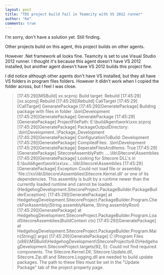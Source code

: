 ```yaml
--- 
layout: post
title: "TDS project build fail in Teamcity with VS 2012 runner"
author: "Ke"
comments: true
---
```

I'm sorry, don't have a solution yet. Still finding.

Other projects build on this agent, this project builds on other agents.

However .Net framework all looks fine. Teamcity is set to use Visual Studio 2012 runner. I thought it's because this agent doesn't have VS 2012 installed, but another agent doesn't have VS 2012 builds this project fine.

I did notice although other agents don't have VS installed, but they all have VS folders in program files folders. However it didn't work when I copied the folder across, but I feel I was close.

>[17:45:29][MSBuild] xx.scproj: Build target: Rebuild
[17:45:29][xx.scproj] Rebuild
[17:45:29][Rebuild] CallTarget
[17:45:29][CallTarget] GeneratePackage
[17:45:29][GeneratePackage] Building package with files in folder .\bin\Development\
[17:45:29][GeneratePackage] GeneratePackage
[17:45:29][GeneratePackage] ProjectFilePath: E:\buildAgent\work\xxx.scproj
[17:45:29][GeneratePackage] PackageOutputDirectory: .\bin\Development\..\Package_Development\
[17:45:29][GeneratePackage] ConfigurationToBuild: Development
[17:45:29][GeneratePackage] CompiledFiles: .\bin\Development\
[17:45:29][GeneratePackage] SeperateFilesAndItems: True
[17:45:29][GeneratePackage] SitecoreAssemblyPath: ..\..\lib\Sitecore\Assemblies
[17:45:29][GeneratePackage] Looking for Sitecore DLL's in E:\buildAgent\work\xx\xx\..\..\lib\Sitecore\Assemblies
[17:45:29][GeneratePackage] Exception Could not load file or assembly 'file:///xx\lib\Sitecore\Assemblies\Sitecore.Kernel.dll' or one of its dependencies. This assembly is built by a runtime newer than the currently loaded runtime and cannot be loaded.(HedgehogDevelopment.SitecoreProject.PackageBuilder.PackageBuilderException):
[17:45:29][GeneratePackage] at HedgehogDevelopment.SitecoreProject.PackageBuilder.Program.CheckForAssembly(String assemblyName, String assemblyRoot)
[17:45:29][GeneratePackage] at HedgehogDevelopment.SitecoreProject.PackageBuilder.Program.LoadSitecoreAssemblies(BuildContext ctx)
[17:45:29][GeneratePackage] at HedgehogDevelopment.SitecoreProject.PackageBuilder.Program.Main(String[] args)
[17:45:29][GeneratePackage] C:\Program Files (x86)\MSBuild\HedgehogDevelopment\SitecoreProject\v9.0\HedgehogDevelopment.SitecoreProject.targets(92, 5): Could not find required components. The Sitecore.Kernel.Dll, Sitecore.Update.dll, Sitecore.Zip.dll and Sitecore.Logging.dll are needed to build update packages. The path to these files must be set in the "Update Package" tab of the project property page.